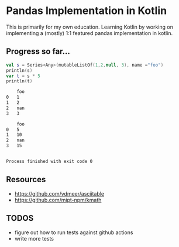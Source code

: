 # Pandas Implementation in Kotlin

This is primarily for my own education. 
Learning Kotlin by working on implementing a (mostly) 
1:1 featured pandas implementation in kotlin.

## Progress so far...

```kotlin
val s = Series<Any>(mutableListOf(1,2,null, 3), name ="foo")
println(s)
var t = s * 5
println(t)
```

```bash
	foo
0	1
1	2
2	nan
3	3

	foo
0	5
1	10
2	nan
3	15


Process finished with exit code 0
```

## Resources

* https://github.com/vdmeer/asciitable
* https://github.com/mipt-npm/kmath

## TODOS

* figure out how to run tests against github actions
* write more tests